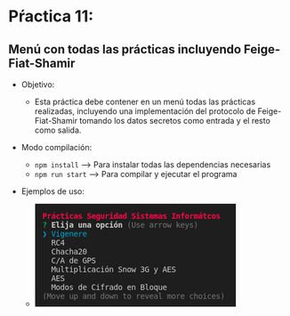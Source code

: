 # Pŕactica 11:
## Menú con todas las prácticas incluyendo Feige-Fiat-Shamir

* Objetivo: 
  * Esta práctica debe contener en un menú todas las prácticas realizadas, incluyendo una implementación del protocolo de Feige-Fiat-Shamir tomando los datos secretos como entrada y el resto como salida. 

* Modo compilación: 
  * `npm install` --> Para instalar todas las dependencias necesarias
  * `npm run start` --> Para compilar y ejecutar el programa

* Ejemplos de uso: 
  * ![Prueba1](media/Prueba1.png)

